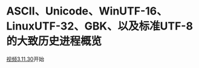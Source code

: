 # ASCII、Unicode、WinUTF-16、LinuxUTF-32、GBK、以及标准UTF-8 的大致历史进程概览

[视频3.11.30](https://www.bilibili.com/video/BV1ja411M7Di/)开始


